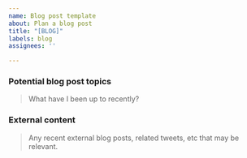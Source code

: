 ```yaml
---
name: Blog post template
about: Plan a blog post
title: "[BLOG]"
labels: blog
assignees: ''

---
```


### Potential blog post topics
> What have I been up to recently?

### External content
> Any recent external blog posts, related tweets, etc that may be relevant.
